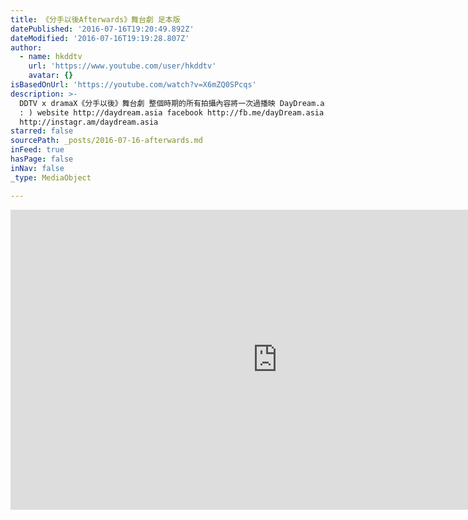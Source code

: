 ```yaml
---
title: 《分手以後Afterwards》舞台劇 足本版
datePublished: '2016-07-16T19:20:49.892Z'
dateModified: '2016-07-16T19:19:28.807Z'
author:
  - name: hkddtv
    url: 'https://www.youtube.com/user/hkddtv'
    avatar: {}
isBasedOnUrl: 'https://youtube.com/watch?v=X6mZQ0SPcqs'
description: >-
  DDTV x dramaX《分手以後》舞台劇 整個時期的所有拍攝內容將一次過播映 DayDream.asia © 2015 / 訂閱我們頻道,給予我們動力
  : ) website http://daydream.asia facebook http://fb.me/dayDream.asia instagram
  http://instagr.am/daydream.asia
starred: false
sourcePath: _posts/2016-07-16-afterwards.md
inFeed: true
hasPage: false
inNav: false
_type: MediaObject

---
```

<iframe src="https://cdn.embedly.com/widgets/media.html?src=https%3A%2F%2Fwww.youtube.com%2Fembed%2FX6mZQ0SPcqs%3Ffeature%3Doembed&amp;url=http%3A%2F%2Fwww.youtube.com%2Fwatch%3Fv%3DX6mZQ0SPcqs&amp;image=https%3A%2F%2Fi.ytimg.com%2Fvi%2FX6mZQ0SPcqs%2Fhqdefault.jpg&amp;key=b7d04c9b404c499eba89ee7072e1c4f7&amp;type=text%2Fhtml&amp;schema=youtube" width="854" height="480" scrolling="no" frameborder="0" allowfullscreen="" style=""></iframe>